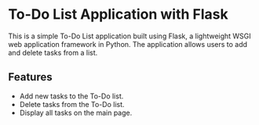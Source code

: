 
# To-Do List Application with Flask

This is a simple To-Do List application built using Flask, a lightweight WSGI web application framework in Python. The application allows users to add and delete tasks from a list.

## Features
- Add new tasks to the To-Do list.
- Delete tasks from the To-Do list.
- Display all tasks on the main page.
